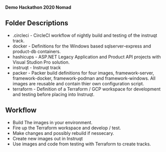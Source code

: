 **Demo Hackathon 2020 Nomad**

## Folder Descriptions
- .circleci - CircleCI workflow of nightly build and testing of the instruqt track.
- docker - Definitions for the Windows based sqlserver-express and product-db containers.
- hashicups - ASP.NET Legacy Application and Product API projects with Visual Studion Pro solution.
- instruqt - Instruqt track
- packer - Packer build definitions for four images, framework-server, framework-docker, framework-podman and framework-windows. All images are reusable and contain thier own configuration script.
- terraform - Definition of a Terraform / GCP workspace for development and testing before placing into Instruqt.

## Workflow
- Build The images in your environment.
- Fire up the Terraform workspace and develop / test.
- Make changes and possibly rebuild if nessecary.
- Create new images out in Instruqt
- Use images and code from testing with Terraform to create tracks.